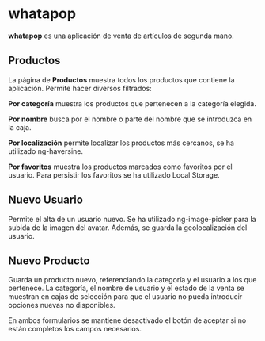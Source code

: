 # whatapop

**whatapop** es una aplicación de venta de artículos de segunda mano.

## Productos

La página de **Productos** muestra todos los productos que contiene la aplicación.
Permite hacer diversos filtrados:

**Por categoría** muestra los productos que pertenecen a la categoría elegida.

**Por nombre** busca por el nombre o parte del nombre que se introduzca en la caja.

**Por localización** permite localizar los productos más cercanos, se ha utilizado ng-haversine.

**Por favoritos** muestra los productos marcados como favoritos por el usuario.
Para persistir los favoritos se ha utilizado Local Storage.

## Nuevo Usuario

Permite el alta de un usuario nuevo. Se ha utilizado ng-image-picker para la subida de la imagen del avatar.
Además, se guarda la geolocalización del usuario.

## Nuevo Producto

Guarda un producto nuevo, referenciando la categoría y el usuario a los que pertenece. La categoría, el nombre de usuario y el estado de la venta se muestran en cajas de selección para que el usuario no pueda introducir opciones nuevas no disponibles.


En ambos formularios se mantiene desactivado el botón de aceptar si no están completos los campos necesarios.
